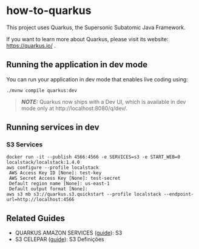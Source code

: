 # how-to-quarkus

This project uses Quarkus, the Supersonic Subatomic Java Framework.

If you want to learn more about Quarkus, please visit its website: https://quarkus.io/ .

## Running the application in dev mode

You can run your application in dev mode that enables live coding using:
```shell script
./mvnw compile quarkus:dev
```

> **_NOTE:_**  Quarkus now ships with a Dev UI, which is available in dev mode only at http://localhost:8080/q/dev/.

## Running services in dev

### S3 Services

```shell script
docker run -it --publish 4566:4566 -e SERVICES=s3 -e START_WEB=0 localstack/localstack:1.4.0
aws configure --profile localstack
 AWS Access Key ID [None]: test-key
 AWS Secret Access Key [None]: test-secret
 Default region name [None]: us-east-1
 Default output format [None]:
aws s3 mb s3://quarkus.s3.quickstart --profile localstack --endpoint-url=http://localhost:4566
```

## Related Guides

- QUARKUS AMAZON SERVICES ([guide](https://quarkiverse.github.io/quarkiverse-docs/quarkus-amazon-services/dev/amazon-s3.html)): S3
- S3 CELEPAR ([guide](https://celepar.wikis.pr.gov.br/plataformadesenvolvimento/wiki/S3_Defini%C3%A7%C3%B5es)): S3 Definições

